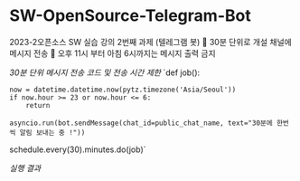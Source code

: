 # SW-OpenSource-Telegram-Bot


2023-2오픈소스 SW 실습 강의 2번째 과제 (텔레그램 봇)
📢 30분 단위로 개설 채널에 메시지 전송
📢 오후 11시 부터 아침 6시까지는 메시지 출력 금지



_30분 단위 메시지 전송 코드 및 전송 시간 제한_
`def job():

    now = datetime.datetime.now(pytz.timezone('Asia/Seoul'))
    if now.hour >= 23 or now.hour <= 6:
        return

    asyncio.run(bot.sendMessage(chat_id=public_chat_name, text="30분에 한번씩 알림 보내는 중 !"))

schedule.every(30).minutes.do(job)`


_실행 결과_
